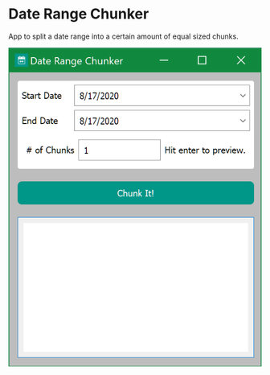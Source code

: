 # Date Range Chunker

App to split a date range into a certain amount of equal sized chunks.



![Date Range Chunker App Screenshot](https://raw.githubusercontent.com/OdinTech3/daterange-chunker/assets/assets/daterange-chunker-app.png)